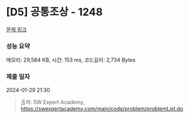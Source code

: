 # [D5] 공통조상 - 1248 

[문제 링크](https://swexpertacademy.com/main/code/problem/problemDetail.do?contestProbId=AV15PTkqAPYCFAYD) 

### 성능 요약

메모리: 29,584 KB, 시간: 153 ms, 코드길이: 2,734 Bytes

### 제출 일자

2024-01-29 21:30



> 출처: SW Expert Academy, https://swexpertacademy.com/main/code/problem/problemList.do